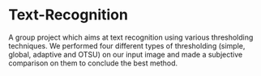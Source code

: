 # Text-Recognition
A group project which aims at text recognition using various thresholding techniques. We performed four different types of thresholding (simple, global, adaptive and OTSU) on our input image and made a subjective comparison on them to conclude the best method.
